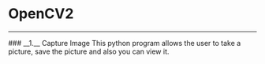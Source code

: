 # OpenCV2
<hr>
### __1.__ Capture Image 
This python program allows the user to take a picture, save the picture and also you can view it.  
